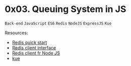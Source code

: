 # 0x03. Queuing System in JS
``Back-end`` ``JavaScript`` ``ES6`` ``Redis`` ``NodeJS`` ``ExpressJS`` ``Kue``

Resources:
- [Redis quick start](https://redis.io/docs/latest/develop/get-started/)
- [Redis client interface]()
- [Redis client fr Node JS](https://github.com/redis/node-redis/tree/master/examples)
- [kue](https://github.com/Automattic/kue)
